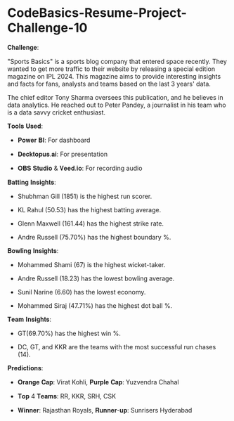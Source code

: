 # CodeBasics-Resume-Project-Challenge-10
𝐂𝐡𝐚𝐥𝐥𝐞𝐧𝐠𝐞:

"Sports Basics" is a sports blog company that entered space recently.  They wanted to get more traffic to their website by releasing a special edition magazine on IPL 2024.  This magazine aims to provide interesting insights and facts for fans, analysts and teams based on the last 3 years' data.



The chief editor Tony Sharma oversees this publication, and he believes in data analytics. He reached out to Peter Pandey, a journalist in his team who is a data savvy cricket enthusiast.



𝐓𝐨𝐨𝐥𝐬 𝐔𝐬𝐞𝐝:



- 𝐏𝐨𝐰𝐞𝐫 𝐁𝐈: For dashboard

- 𝐃𝐞𝐜𝐤𝐭𝐨𝐩𝐮𝐬.𝐚𝐢: For presentation

- 𝐎𝐁𝐒 𝐒𝐭𝐮𝐝𝐢𝐨 & 𝐕𝐞𝐞𝐝.𝐢𝐨: For recording audio



𝐁𝐚𝐭𝐭𝐢𝐧𝐠 𝐈𝐧𝐬𝐢𝐠𝐡𝐭𝐬:

- Shubhman Gill (1851) is the highest run scorer.

- KL Rahul (50.53) has the highest batting average.

- Glenn Maxwell (161.44) has the highest strike rate.

- Andre Russell (75.70%) has the highest boundary %.



𝐁𝐨𝐰𝐥𝐢𝐧𝐠 𝐈𝐧𝐬𝐢𝐠𝐡𝐭𝐬:

- Mohammed Shami (67) is the highest wicket-taker.

- Andre Russell (18.23) has the lowest bowling average.

- Sunil Narine (6.60) has the lowest economy.

- Mohammed Siraj (47.71%) has the highest dot ball %.



𝐓𝐞𝐚𝐦 𝐈𝐧𝐬𝐢𝐠𝐡𝐭𝐬:

- GT(69.70%) has the highest win %.

- DC, GT, and KKR are the teams with the most successful run chases (14).



𝐏𝐫𝐞𝐝𝐢𝐜𝐭𝐢𝐨𝐧𝐬:

- 𝐎𝐫𝐚𝐧𝐠𝐞 𝐂𝐚𝐩: Virat Kohli, 𝐏𝐮𝐫𝐩𝐥𝐞 𝐂𝐚𝐩: Yuzvendra Chahal

- 𝐓𝐨𝐩 4 𝐓𝐞𝐚𝐦𝐬: RR, KKR, SRH, CSK

- 𝐖𝐢𝐧𝐧𝐞𝐫: Rajasthan Royals, 𝐑𝐮𝐧𝐧𝐞𝐫-𝐮𝐩: Sunrisers Hyderabad

